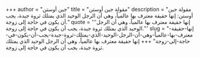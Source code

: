 +++
author = "جين أوستن"
title = "مقولة جين أوستن"
description = "مقولة جين أوستن: إنها حقيقة معترف بها عالمياً، وهي أن الرجل الوحيد الذي يمتلك ثروة جيدة، يجب أن يكون في حاجة إلى زوجة."
quote = '''إنها حقيقة معترف بها عالمياً، وهي أن الرجل الوحيد الذي يمتلك ثروة جيدة، يجب أن يكون في حاجة إلى زوجة.''' 
slug = "إنها-حقيقة-معترف-بها-عالمياً-وهي-أن-الرجل-الوحيد-الذي-يمتلك-ثروة-جيدة-يجب-أن-يكون-في-حاجة-إلى-زوجة"
+++
إنها حقيقة معترف بها عالمياً، وهي أن الرجل الوحيد الذي يمتلك ثروة جيدة، يجب أن يكون في حاجة إلى زوجة.
